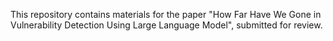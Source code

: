 This repository contains materials for the paper "How Far Have We Gone in Vulnerability Detection Using Large Language Model", submitted for review.
